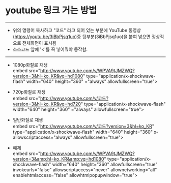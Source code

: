 # youtube 링크 거는 방법

---
* 위의 명령어 복사하고 "코드" 라고 되어 있는 부분에 
YouTube 동영상(https://youtu.be/3iBbPjsq1uo)중 뒷부분(3iBbPjsq1uo)을 붙여 넣으면
정상적으로 전체화면이 표시됨  
* 소스코드 앞에 '<'를 꼭 넣어줘야 동작함.  
---

* 1080p화질로 재생  
embed src="http://www.youtube.com/v/WPVA9tJMZWQ?version=3&hl=ko_KR&vq=hd1080" type="application/x-shockwave-flash" width="640" height="360" ="always" allowfullscreen="true"></embed>  


* 720p화질로 재생  
embed src="http://www.youtube.com/v/코드?version=3&hl=ko_KR&vq=hd720" type="application/x-shockwave-flash" width="640" height="360" ="always" allowfullscreen="true"></embed>
 

* 일반화질로 재생  
embed src="http://www.youtube.com/v/코드?version=3&hl=ko_KR" type="application/x-shockwave-flash" width="640" height="360" x-allowscriptaccess="always" allowfullscreen="true"></embed>
 
 
* 예제  
embed src="http://www.youtube.com/v/WPVA9tJMZWQ?version=3&amp;hl=ko_KR&amp;vq=hd1080" type="application/x-shockwave-flash" width="640" height="360" allowfullscreen="true" invokeurls="false" allowscriptaccess="never" allownetworking="all" enablehtmlaccess="false" allowhtmlpopupwindow="true">
